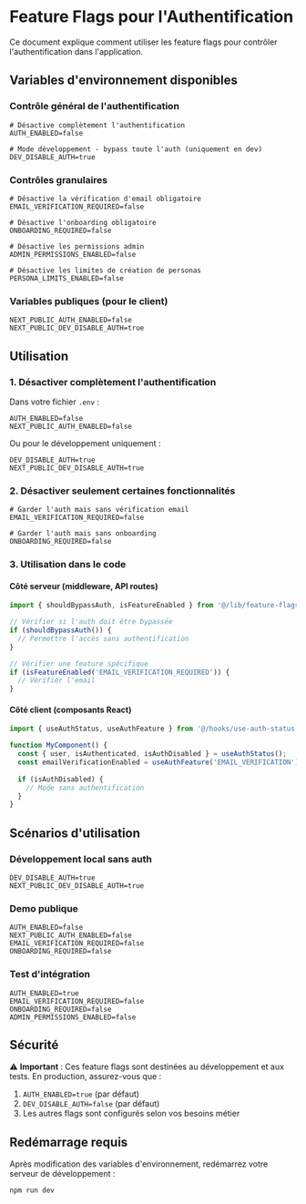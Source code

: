 # Feature Flags pour l'Authentification

Ce document explique comment utiliser les feature flags pour contrôler l'authentification dans l'application.

## Variables d'environnement disponibles

### Contrôle général de l'authentification
```env
# Désactive complètement l'authentification
AUTH_ENABLED=false

# Mode développement - bypass toute l'auth (uniquement en dev)
DEV_DISABLE_AUTH=true
```

### Contrôles granulaires
```env
# Désactive la vérification d'email obligatoire
EMAIL_VERIFICATION_REQUIRED=false

# Désactive l'onboarding obligatoire
ONBOARDING_REQUIRED=false

# Désactive les permissions admin
ADMIN_PERMISSIONS_ENABLED=false

# Désactive les limites de création de personas
PERSONA_LIMITS_ENABLED=false
```

### Variables publiques (pour le client)
```env
NEXT_PUBLIC_AUTH_ENABLED=false
NEXT_PUBLIC_DEV_DISABLE_AUTH=true
```

## Utilisation

### 1. Désactiver complètement l'authentification

Dans votre fichier `.env` :
```env
AUTH_ENABLED=false
NEXT_PUBLIC_AUTH_ENABLED=false
```

Ou pour le développement uniquement :
```env
DEV_DISABLE_AUTH=true
NEXT_PUBLIC_DEV_DISABLE_AUTH=true
```

### 2. Désactiver seulement certaines fonctionnalités

```env
# Garder l'auth mais sans vérification email
EMAIL_VERIFICATION_REQUIRED=false

# Garder l'auth mais sans onboarding
ONBOARDING_REQUIRED=false
```

### 3. Utilisation dans le code

#### Côté serveur (middleware, API routes)
```typescript
import { shouldBypassAuth, isFeatureEnabled } from '@/lib/feature-flags';

// Vérifier si l'auth doit être bypassée
if (shouldBypassAuth()) {
  // Permettre l'accès sans authentification
}

// Vérifier une feature spécifique
if (isFeatureEnabled('EMAIL_VERIFICATION_REQUIRED')) {
  // Vérifier l'email
}
```

#### Côté client (composants React)
```typescript
import { useAuthStatus, useAuthFeature } from '@/hooks/use-auth-status';

function MyComponent() {
  const { user, isAuthenticated, isAuthDisabled } = useAuthStatus();
  const emailVerificationEnabled = useAuthFeature('EMAIL_VERIFICATION');
  
  if (isAuthDisabled) {
    // Mode sans authentification
  }
}
```

## Scénarios d'utilisation

### Développement local sans auth
```env
DEV_DISABLE_AUTH=true
NEXT_PUBLIC_DEV_DISABLE_AUTH=true
```

### Demo publique
```env
AUTH_ENABLED=false
NEXT_PUBLIC_AUTH_ENABLED=false
EMAIL_VERIFICATION_REQUIRED=false
ONBOARDING_REQUIRED=false
```

### Test d'intégration
```env
AUTH_ENABLED=true
EMAIL_VERIFICATION_REQUIRED=false
ONBOARDING_REQUIRED=false
ADMIN_PERMISSIONS_ENABLED=false
```

## Sécurité

⚠️ **Important** : Ces feature flags sont destinées au développement et aux tests. En production, assurez-vous que :

1. `AUTH_ENABLED=true` (par défaut)
2. `DEV_DISABLE_AUTH=false` (par défaut)
3. Les autres flags sont configurés selon vos besoins métier

## Redémarrage requis

Après modification des variables d'environnement, redémarrez votre serveur de développement :

```bash
npm run dev
```